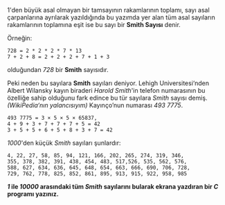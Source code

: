 1'den büyük asal olmayan bir tamsayının rakamlarının toplamı, sayı asal çarpanlarına ayrılarak yazıldığında bu yazımda yer alan tüm asal sayıların rakamlarının toplamına eşit ise bu sayı bir **Smith Sayısı** denir.

Örneğin:

```
728 = 2 * 2 * 2 * 7 * 13  
7 + 2 + 8 = 2 + 2 + 2 + 7 + 1 + 3
```

olduğundan *728* bir **Smith** sayısıdır.

Peki neden bu sayılara **Smith** sayıları deniyor. Lehigh Universitesi‘nden Albert Wilansky kayın biraderi *Harold Smith*'in telefon numarasının bu özelliğe sahip olduğunu fark edince bu tür sayılara *Smith* sayısı demiş. *(WikiPedia‘nın yalancısıyım)*
Kayınço’nun numarası *493 7775*.

```
493 7775 = 3 × 5 × 5 × 65837, 
4 + 9 + 3 + 7 + 7 + 7 + 5 = 42
3 + 5 + 5 + 6 + 5 + 8 + 3 + 7 = 42
```

*1000*'den küçük *Smith* sayıları şunlardır:

```
4, 22, 27, 58, 85, 94, 121, 166, 202, 265, 274, 319, 346,
355, 378, 382, 391, 438, 454, 483, 517,526, 535, 562, 576,
588, 627, 634, 636, 645, 648, 654, 663, 666, 690, 706, 728, 
729, 762, 778, 825, 852, 861, 895, 913, 915, 922, 958, 985
```

***1* ile *10000* arasındaki tüm *Smith* sayılarını bularak ekrana yazdıran bir *C* programı yazınız.**
